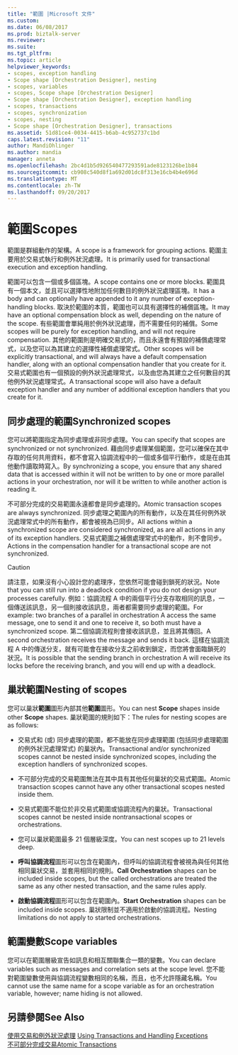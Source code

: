 ```yaml
---
title: "範圍 |Microsoft 文件"
ms.custom: 
ms.date: 06/08/2017
ms.prod: biztalk-server
ms.reviewer: 
ms.suite: 
ms.tgt_pltfrm: 
ms.topic: article
helpviewer_keywords:
- scopes, exception handling
- Scope shape [Orchestration Designer], nesting
- scopes, variables
- scopes, Scope shape [Orchestration Designer]
- Scope shape [Orchestration Designer], exception handling
- scopes, transactions
- scopes, synchronization
- scopes, nesting
- Scope shape [Orchestration Designer], transactions
ms.assetid: 51d81ce4-0034-4415-b6ab-4c952737c1bd
caps.latest.revision: "11"
author: MandiOhlinger
ms.author: mandia
manager: anneta
ms.openlocfilehash: 2bc4d1b5d926540477293591ade8123126be1b84
ms.sourcegitcommit: cb908c540d8f1a692d01dc8f313e16cb4b4e696d
ms.translationtype: MT
ms.contentlocale: zh-TW
ms.lasthandoff: 09/20/2017
---
```

# <a name="scopes"></a><span data-ttu-id="ab514-102">範圍</span><span class="sxs-lookup"><span data-stu-id="ab514-102">Scopes</span></span>
<span data-ttu-id="ab514-103">範圍是群組動作的架構。</span><span class="sxs-lookup"><span data-stu-id="ab514-103">A scope is a framework for grouping actions.</span></span> <span data-ttu-id="ab514-104">範圍主要用於交易式執行和例外狀況處理。</span><span class="sxs-lookup"><span data-stu-id="ab514-104">It is primarily used for transactional execution and exception handling.</span></span>  
  
 <span data-ttu-id="ab514-105">範圍可以包含一個或多個區塊。</span><span class="sxs-lookup"><span data-stu-id="ab514-105">A scope contains one or more blocks.</span></span> <span data-ttu-id="ab514-106">範圍具有一個本文，並且可以選擇性地附加任何數目的例外狀況處理區塊。</span><span class="sxs-lookup"><span data-stu-id="ab514-106">It has a body and can optionally have appended to it any number of exception-handling blocks.</span></span> <span data-ttu-id="ab514-107">取決於範圍的本質，範圍也可以具有選擇性的補償區塊。</span><span class="sxs-lookup"><span data-stu-id="ab514-107">It may have an optional compensation block as well, depending on the nature of the scope.</span></span> <span data-ttu-id="ab514-108">有些範圍會單純用於例外狀況處理，而不需要任何的補償。</span><span class="sxs-lookup"><span data-stu-id="ab514-108">Some scopes will be purely for exception handling, and will not require compensation.</span></span> <span data-ttu-id="ab514-109">其他的範圍則是明確交易式的，而且永遠會有預設的補償處理常式，以及您可以為其建立的選擇性補償處理常式。</span><span class="sxs-lookup"><span data-stu-id="ab514-109">Other scopes will be explicitly transactional, and will always have a default compensation handler, along with an optional compensation handler that you create for it.</span></span> <span data-ttu-id="ab514-110">交易式範圍也有一個預設的例外狀況處理常式，以及由您為其建立之任何數目的其他例外狀況處理常式。</span><span class="sxs-lookup"><span data-stu-id="ab514-110">A transactional scope will also have a default exception handler and any number of additional exception handlers that you create for it.</span></span>  
  
## <a name="synchronized-scopes"></a><span data-ttu-id="ab514-111">同步處理的範圍</span><span class="sxs-lookup"><span data-stu-id="ab514-111">Synchronized scopes</span></span>  
 <span data-ttu-id="ab514-112">您可以將範圍指定為同步處理或非同步處理。</span><span class="sxs-lookup"><span data-stu-id="ab514-112">You can specify that scopes are synchronized or not synchronized.</span></span> <span data-ttu-id="ab514-113">藉由同步處理某個範圍，您可以確保在其中存取的任何共用資料，都不會寫入協調流程中的一個或多個平行動作，或是在由其他動作讀取時寫入。</span><span class="sxs-lookup"><span data-stu-id="ab514-113">By synchronizing a scope, you ensure that any shared data that is accessed within it will not be written to by one or more parallel actions in your orchestration, nor will it be written to while another action is reading it.</span></span>  
  
 <span data-ttu-id="ab514-114">不可部分完成的交易範圍永遠都會是同步處理的。</span><span class="sxs-lookup"><span data-stu-id="ab514-114">Atomic transaction scopes are always synchronized.</span></span> <span data-ttu-id="ab514-115">同步處理之範圍內的所有動作，以及在其任何例外狀況處理常式中的所有動作，都會被視為已同步。</span><span class="sxs-lookup"><span data-stu-id="ab514-115">All actions within a synchronized scope are considered synchronized, as are all actions in any of its exception handlers.</span></span> <span data-ttu-id="ab514-116">交易式範圍之補償處理常式中的動作，則不會同步。</span><span class="sxs-lookup"><span data-stu-id="ab514-116">Actions in the compensation handler for a transactional scope are not synchronized.</span></span>  
  
> [!CAUTION]
>  <span data-ttu-id="ab514-117">請注意，如果沒有小心設計您的處理序，您依然可能會碰到鎖死的狀況。</span><span class="sxs-lookup"><span data-stu-id="ab514-117">Note that you can still run into a deadlock condition if you do not design your processes carefully.</span></span> <span data-ttu-id="ab514-118">例如：協調流程 A 中的兩個平行分支存取相同的訊息，一個傳送該訊息，另一個則接收該訊息，兩者都需要同步處理的範圍。</span><span class="sxs-lookup"><span data-stu-id="ab514-118">For example: two branches of a parallel in orchestration A access the same message, one to send it and one to receive it, so both must have a synchronized scope.</span></span> <span data-ttu-id="ab514-119">第二個協調流程則會接收該訊息，並且將其傳回。</span><span class="sxs-lookup"><span data-stu-id="ab514-119">A second orchestration receives the message and sends it back.</span></span> <span data-ttu-id="ab514-120">這樣在協調流程 A 中的傳送分支，就有可能會在接收分支之前收到鎖定，而您將會面臨鎖死的狀況。</span><span class="sxs-lookup"><span data-stu-id="ab514-120">It is possible that the sending branch in orchestration A will receive its locks before the receiving branch, and you will end up with a deadlock.</span></span>  
  
## <a name="nesting-of-scopes"></a><span data-ttu-id="ab514-121">巢狀範圍</span><span class="sxs-lookup"><span data-stu-id="ab514-121">Nesting of scopes</span></span>  
 <span data-ttu-id="ab514-122">您可以巢狀**範圍**圖形內部其他**範圍**圖形。</span><span class="sxs-lookup"><span data-stu-id="ab514-122">You can nest **Scope** shapes inside other **Scope** shapes.</span></span> <span data-ttu-id="ab514-123">巢狀範圍的規則如下：</span><span class="sxs-lookup"><span data-stu-id="ab514-123">The rules for nesting scopes are as follows:</span></span>  
  
-   <span data-ttu-id="ab514-124">交易式和 (或) 同步處理的範圍，都不能放在同步處理範圍 (包括同步處理範圍的例外狀況處理常式) 的巢狀內。</span><span class="sxs-lookup"><span data-stu-id="ab514-124">Transactional and/or synchronized scopes cannot be nested inside synchronized scopes, including the exception handlers of synchronized scopes.</span></span>  
  
-   <span data-ttu-id="ab514-125">不可部分完成的交易範圍無法在其中具有其他任何巢狀的交易式範圍。</span><span class="sxs-lookup"><span data-stu-id="ab514-125">Atomic transaction scopes cannot have any other transactional scopes nested inside them.</span></span>  
  
-   <span data-ttu-id="ab514-126">交易式範圍不能位於非交易式範圍或協調流程內的巢狀。</span><span class="sxs-lookup"><span data-stu-id="ab514-126">Transactional scopes cannot be nested inside nontransactional scopes or orchestrations.</span></span>  
  
-   <span data-ttu-id="ab514-127">您可以巢狀範圍最多 21 個層級深度。</span><span class="sxs-lookup"><span data-stu-id="ab514-127">You can nest scopes up to 21 levels deep.</span></span>  
  
-   <span data-ttu-id="ab514-128">**呼叫協調流程**圖形可以包含在範圍內，但呼叫的協調流程會被視為與任何其他相同巢狀交易，並套用相同的規則。</span><span class="sxs-lookup"><span data-stu-id="ab514-128">**Call Orchestration** shapes can be included inside scopes, but the called orchestrations are treated the same as any other nested transaction, and the same rules apply.</span></span>  
  
-   <span data-ttu-id="ab514-129">**啟動協調流程**圖形可以包含在範圍內。</span><span class="sxs-lookup"><span data-stu-id="ab514-129">**Start Orchestration** shapes can be included inside scopes.</span></span> <span data-ttu-id="ab514-130">巢狀限制並不適用於啟動的協調流程。</span><span class="sxs-lookup"><span data-stu-id="ab514-130">Nesting limitations do not apply to started orchestrations.</span></span>  
  
## <a name="scope-variables"></a><span data-ttu-id="ab514-131">範圍變數</span><span class="sxs-lookup"><span data-stu-id="ab514-131">Scope variables</span></span>  
 <span data-ttu-id="ab514-132">您可以在範圍層級宣告如訊息和相互關聯集合一類的變數。</span><span class="sxs-lookup"><span data-stu-id="ab514-132">You can declare variables such as messages and correlation sets at the scope level.</span></span> <span data-ttu-id="ab514-133">您不能對範圍變數使用與協調流程變數相同的名稱，而且，也不允許隱藏名稱。</span><span class="sxs-lookup"><span data-stu-id="ab514-133">You cannot use the same name for a scope variable as for an orchestration variable, however; name hiding is not allowed.</span></span>  
  
## <a name="see-also"></a><span data-ttu-id="ab514-134">另請參閱</span><span class="sxs-lookup"><span data-stu-id="ab514-134">See Also</span></span>  
 <span data-ttu-id="ab514-135">[使用交易和例外狀況處理](../core/using-transactions-and-handling-exceptions.md) </span><span class="sxs-lookup"><span data-stu-id="ab514-135">[Using Transactions and Handling Exceptions](../core/using-transactions-and-handling-exceptions.md) </span></span>  
 [<span data-ttu-id="ab514-136">不可部分完成交易</span><span class="sxs-lookup"><span data-stu-id="ab514-136">Atomic Transactions</span></span>](../core/atomic-transactions.md)